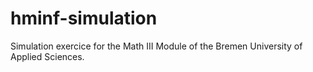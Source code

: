 # hminf-simulation
Simulation exercice for the Math III Module of the Bremen University of Applied Sciences.
